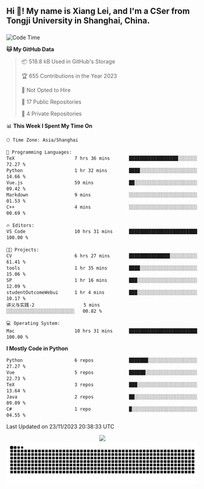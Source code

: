 <h2 align="left">Hi 👋! My name is Xiang Lei, and I'm a CSer from Tongji University in Shanghai, China.</h2>

###

<!--START_SECTION:waka-->
![Code Time](http://img.shields.io/badge/Code%20Time-302%20hrs%2034%20mins-blue)

**🐱 My GitHub Data** 

> 📦 518.8 kB Used in GitHub's Storage 
 > 
> 🏆 655 Contributions in the Year 2023
 > 
> 🚫 Not Opted to Hire
 > 
> 📜 17 Public Repositories 
 > 
> 🔑 4 Private Repositories 
 > 
📊 **This Week I Spent My Time On** 

```text
🕑︎ Time Zone: Asia/Shanghai

💬 Programming Languages: 
TeX                      7 hrs 36 mins       ██████████████████░░░░░░░   72.27 % 
Python                   1 hr 32 mins        ████░░░░░░░░░░░░░░░░░░░░░   14.66 % 
Vue.js                   59 mins             ██░░░░░░░░░░░░░░░░░░░░░░░   09.42 % 
Markdown                 9 mins              ░░░░░░░░░░░░░░░░░░░░░░░░░   01.53 % 
C++                      4 mins              ░░░░░░░░░░░░░░░░░░░░░░░░░   00.69 % 

🔥 Editors: 
VS Code                  10 hrs 31 mins      █████████████████████████   100.00 % 

🐱‍💻 Projects: 
CV                       6 hrs 27 mins       ███████████████░░░░░░░░░░   61.41 % 
tools                    1 hr 35 mins        ████░░░░░░░░░░░░░░░░░░░░░   15.06 % 
SP                       1 hr 16 mins        ███░░░░░░░░░░░░░░░░░░░░░░   12.09 % 
studentOutcomeWebui      1 hr 4 mins         ███░░░░░░░░░░░░░░░░░░░░░░   10.17 % 
讲义与实践-2                  5 mins              ░░░░░░░░░░░░░░░░░░░░░░░░░   00.82 % 

💻 Operating System: 
Mac                      10 hrs 31 mins      █████████████████████████   100.00 % 
```

**I Mostly Code in Python** 

```text
Python                   6 repos             ███████░░░░░░░░░░░░░░░░░░   27.27 % 
Vue                      5 repos             ██████░░░░░░░░░░░░░░░░░░░   22.73 % 
TeX                      3 repos             ███░░░░░░░░░░░░░░░░░░░░░░   13.64 % 
Java                     2 repos             ██░░░░░░░░░░░░░░░░░░░░░░░   09.09 % 
C#                       1 repo              █░░░░░░░░░░░░░░░░░░░░░░░░   04.55 % 
```




 Last Updated on 23/11/2023 20:38:33 UTC
<!--END_SECTION:waka-->

<div align="center">
  <img src="https://github-readme-stats.vercel.app/api?username=Lei00764&show_icons=true&theme=radical" />
 </div>

 <div align="center">

<picture>
  <source media="(prefers-color-scheme: dark)" srcset="https://raw.githubusercontent.com/Lei00764/Lei00764/output/github-contribution-grid-snake-dark.svg">
  <source media="(prefers-color-scheme: light)" srcset="https://raw.githubusercontent.com/Lei00764/Lei00764/output/github-contribution-grid-snake.svg">
  <img alt="github contribution grid snake animation" src="https://raw.githubusercontent.com/Lei00764/Lei00764/output/github-contribution-grid-snake.svg">
</picture>

</div>




